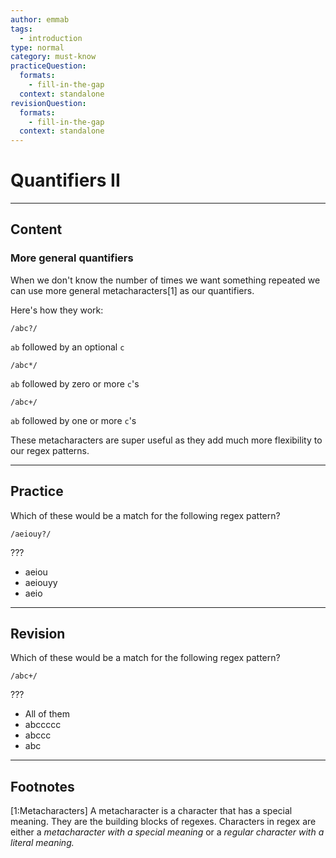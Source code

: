```yaml
---
author: emmab
tags:
  - introduction
type: normal
category: must-know
practiceQuestion:
  formats:
    - fill-in-the-gap
  context: standalone
revisionQuestion:
  formats:
    - fill-in-the-gap
  context: standalone
---
```


# Quantifiers II


---

## Content

### More general quantifiers

When we don't know the number of times we want something repeated we can use more general metacharacters[1] as our quantifiers.

Here's how they work:

```plain-text
/abc?/
```

`ab` followed by an optional `c`

```plain-text
/abc*/
```

`ab` followed by zero or more `c`'s

```plain-text
/abc+/
```

`ab` followed by one or more `c`'s

These metacharacters are super useful as they add much more flexibility to our regex patterns.


---

## Practice

Which of these would be a match for the following regex pattern?

```plain-text
/aeiouy?/
```

???

- aeiou
- aeiouyy
- aeio


---

## Revision

Which of these would be a match for the following regex pattern?

```plain-text
/abc+/
```

???

- All of them
- abccccc
- abccc
- abc


---

## Footnotes

[1:Metacharacters]
A metacharacter is a character that has a special meaning. They are the building blocks of regexes. Characters in regex are either a *metacharacter with a special meaning* or a *regular character with a literal meaning.*
